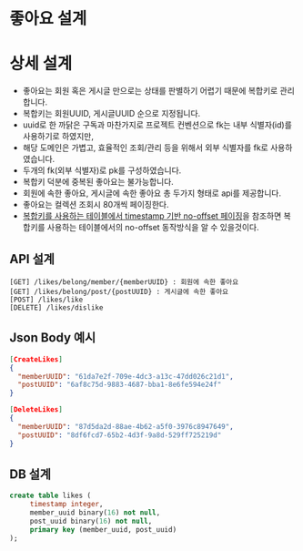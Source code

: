 # 좋아요 설계

# 상세 설계
* 좋아요는 회원 혹은 게시글 만으로는 상태를 판별하기 어렵기 때문에 복합키로 관리합니다.
* 복합키는 회원UUID, 게시글UUID 순으로 지정됩니다.
* uuid로 한 까닭은 구독과 마찬가지로 프로젝트 컨벤션으로 fk는 내부 식별자(id)를 사용하기로 하였지만,
* 해당 도메인은 가볍고, 효율적인 조회/관리 등을 위해서 외부 식별자를 fk로 사용하였습니다.
* 두개의 fk(외부 식별자)로 pk를 구성하였습니다.
* 복합키 덕분에 중복된 좋아요는 불가능합니다.
* 회원에 속한 좋아요, 게시글에 속한 좋아요 총 두가지 형태로 api를 제공합니다.
* 좋아요는 컬렉션 조회시 80개씩 페이징한다.
* [복합키를 사용하는 테이블에서 timestamp 기반 no-offset 페이징](https://github.com/liveforone/howru/blob/master/Documents/NO_OFFSET_IN_COMPOSITE_KEY_TABLE.md)을 참조하면 복합키를 사용하는 테이블에서의 no-offset 동작방식을 알 수 있을것이다.

## API 설계
```
[GET] /likes/belong/member/{memberUUID} : 회원에 속한 좋아요
[GET] /likes/belong/post/{postUUID} : 게시글에 속한 좋아요
[POST] /likes/like
[DELETE] /likes/dislike
```

## Json Body 예시
```json
[CreateLikes]
{
  "memberUUID": "61da7e2f-709e-4dc3-a13c-47dd026c21d1",
  "postUUID": "6af8c75d-9883-4687-bba1-8e6fe594e24f"
}

[DeleteLikes]
{
  "memberUUID": "87d5da2d-88ae-4b62-a5f0-3976c8947649",
  "postUUID": "8df6fcd7-65b2-4d3f-9a8d-529ff725219d"
}
```

## DB 설계
```sql
create table likes (
     timestamp integer,
     member_uuid binary(16) not null,
     post_uuid binary(16) not null,
     primary key (member_uuid, post_uuid)
);
```
